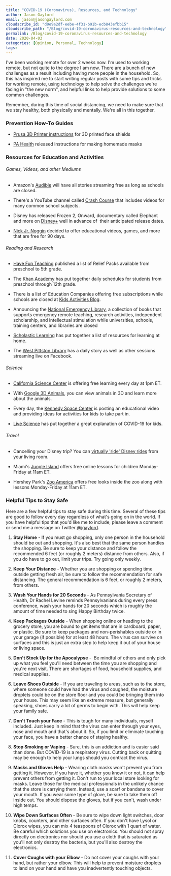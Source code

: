 ```yaml
---
title: "COVID-19 (Coronavirus), Resources, and Technology"
author: Jason Gaylord
email: jason@jasongaylord.com
cloudscribe_id: "d9e9a2df-eebe-4f31-b91b-ecb843efbb15"
cloudscribe_path: "/Blog/covid-19-coronavirus-resources-and-technology"
permalink: /Blog/covid-19-coronavirus-resources-and-technology
date: 2020-04-03
categories: [Opinion, Personal, Technology]
tags: 
---
```


I've been working remote for over 2 weeks now. I'm used to working remote, but not quite to the degree I am now. There are a bunch of new challenges as a result including having more people in the household. So, this has inspired me to start writing regular posts with some tips and tricks for working remote, using technology to help solve the challenges we're facing in "the new norm", and helpful links to help provide solutions to some common challenges. 

Remember, during this time of social distancing, we need to make sure that we stay healthy, both physically and mentally. We're all in this together. 

### Prevention How-To Guides

*   [Prusa 3D Printer instructions](https://jasong.us/2wcuaub) for 3D printed face
        shields

*   [PA
            Health](https://www.health.pa.gov/topics/disease/coronavirus/Pages/Stop-the-Spread.aspx) released instructions for making homemade masks

### Resources for Education and Activities

###### Games, Videos, and other Mediums

*   Amazon's [Audible](https://jasong.us/2UXPPi6) will have all stories streaming free as
        long as schools are closed.

*   There's a YouTube channel called [Crash Course](https://jasong.us/3aFZW1H) that
        includes videos for many common school subjects.

*   Disney has released Frozen 2, Onward, documentary called Elephant and more on [Disney+](https://jasong.us/2wgHmOI) well in advance of  their anticipated
        release dates.

*   [Nick Jr. Noggin](https://jasong.us/3bMMqta) decided to offer educational videos,
        games, and more that are free for 90 days.

###### Reading and Research

*   [Have Fun Teaching](https://jasong.us/2X7V41a) published a list of Relief Packs
        available from preschool to 5th grade.

*   The [Khan Academy](https://jasong.us/34cuKom) has put together daily schedules for
        students from preschool through 12th grade.

*   There is a list of Education Companies offering free subscriptions while schools are closed at [Kids Activities Blog](https://jasong.us/2V0oR9p).

*   Announcing the [National Emergency Library](https://jasong.us/2xIfbbR), a collection
        of books that supports emergency remote teaching, research activities, independent scholarship, and intellectual
        stimulation while universities, schools, training centers, and libraries are closed

*   [Scholastic Learning](https://jasong.us/2JAyVAH) has put together a list of resources
        for learning at home.

*   The [West Pittston Library](https://jasong.us/2X7eALt) has a daily story as well as
        other sessions streaming live on Facebook.

###### Science

*   [California Science Center](https://jasong.us/2RbwXuV) is offering free learning
        every day at 1pm ET.

*   With [Google 3D Animals](https://jasong.us/2UYGfLL), you can view animals in 3D and
        learn more about the animals.

*   Every day, the [Kennedy Space Center](https://jasong.us/348Dw6x) is posting an
        educational video and providing ideas for activities for kids to take part in.

*   [Live Science](https://jasong.us/2R9TxUv) has put together a great explanation of
        COVID-19 for kids.

###### Travel

*   Cancelling your Disney trip? You can [virtually 'ride' Disney
            rides](https://jasong.us/349Xgqz) from your living room.

*   Miami's [Jungle Island](https://www.facebook.com/jungleisland/) offers free online
        lessons for children Monday-Friday at 11am ET.

*   Hershey Park's [Zoo America](https://jasong.us/2V0jAP9) offers free looks inside the
        zoo along with lessons Monday-Friday at 11am ET.

### Helpful Tips to Stay Safe

Here are a few helpful tips to stay safe during this time. Several of these tips are good to follow every day regardless of what's going on in the world. If you have helpful tips that you'd like me to include, please leave a comment or send me a message on Twitter [@jgaylord](https://twitter.com/jgaylord).

1.  **Stay Home** - If you must go shopping, only one person in the household should be out and
        shopping. It's also best that the same person handles the shopping. Be sure to keep your distance and follow the
        recommended 6 feet (or roughly 2 meters) distance from others. Also, if you do have to go out, limit your trips.
        Try going only weekly.

2.  **Keep Your Distance** - Whether you are shopping or spending time outside getting fresh air, be
        sure to follow the recommendation for safe distancing. The general recommendation is 6 feet, or roughly 2
        meters, from others.

3.  **Wash Your Hands for 20 Seconds** - As Pennsylvania Secretary of Health, Dr Rachel Levine reminds
        Pennsylvanians during every press conference, wash your hands for 20 seconds which is roughly the amount of time
        needed to sing Happy Birthday twice. 

4.  **Keep Packages Outside** - When shopping online or heading to the grocery store, you are bound to
        get items that are in cardboard, paper, or plastic. Be sure to keep packages and non-perishables outside or in
        your garage (if possible) for at least 48 hours. The virus can survive on surfaces and this is just an extra
        step to help keep it out of your house or living space.

5.  **Don't Stock Up for the Apocalypse** -  Be mindful of others and only pick up what you feel
        you'll need between the time you are shopping and you're next visit. There are shortages of food, household
        supplies, and medical supplies.

6.  **Leave Shoes Outside** - If you are traveling to areas, such as to the store, where someone could
        have had the virus and coughed, the moisture droplets could be on the store floor and you could be bringing them
        into your house. This may seem like an extreme measure, but generally speaking, shoes carry a lot of germs to
        begin with. This will help keep your family safe.

7.  **Don't Touch your Face** - This is tough for many individuals, myself included. Just keep in mind
        that the virus can enter through your eyes, nose and mouth and that's about it. So, if you limit or eliminate
        touching your face, you have a better chance of staying healthy.

8.  **Stop Smoking or Vaping** - Sure, this is an addiction and is easier said than done. But COVID-19
        is a respiratory virus. Cutting back or quitting may be enough to help your lungs should you contract the virus.

9.  **Masks and Gloves Help** - Wearing cloth masks won't prevent you from getting it. However, if you
        have it, whether you know it or not, it can help prevent others from getting it. Don't run to your local store
        looking for masks. Leave those for the medical professionals in the unlikely chance that the store is carrying
        them. Instead, use a scarf or bandana to cover your mouth. If you wear some type of glove, be sure to take them
        off inside out. You should dispose the gloves, but if you can't, wash under high temps.

10.  **Wipe Down Surfaces Often** - Be sure to wipe down light switches, door knobs, counters, and other
        surfaces often. If you don't have Lysol or Clorox wipes, you can mix 4 teaspoons of Clorox with 1 quart of
        water. Be careful which solutions you use on electronics. You should not spray directly on electronics nor
        should you use a cloth that is saturated as you'll not only destroy the bacteria, but you'll also destroy the
        electronics.

11.  **Cover Coughs with your Elbow** - Do not cover your coughs with your hand, but rather your elbow.
        This will help to prevent moisture droplets to land on your hand and have you inadvertently touching objects.
